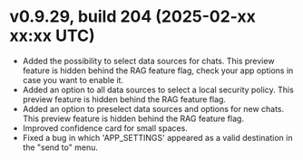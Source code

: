 # v0.9.29, build 204 (2025-02-xx xx:xx UTC)
- Added the possibility to select data sources for chats. This preview feature is hidden behind the RAG feature flag, check your app options in case you want to enable it.
- Added an option to all data sources to select a local security policy. This preview feature is hidden behind the RAG feature flag.
- Added an option to preselect data sources and options for new chats. This preview feature is hidden behind the RAG feature flag.
- Improved confidence card for small spaces.
- Fixed a bug in which 'APP_SETTINGS' appeared as a valid destination in the "send to" menu.